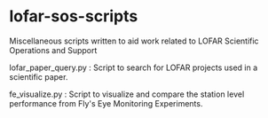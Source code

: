 # lofar-sos-scripts

Miscellaneous scripts written to aid work related to LOFAR Scientific Operations and Support

lofar_paper_query.py :  Script to search for LOFAR projects used in a scientific paper.

fe_visualize.py : Script to visualize and compare the station level performance from Fly's Eye Monitoring Experiments.

